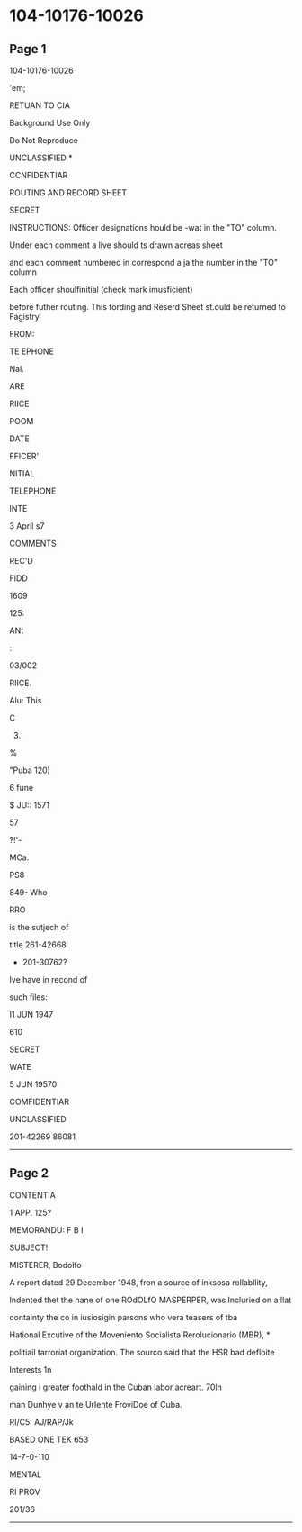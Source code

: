 # 104-10176-10026

## Page 1

104-10176-10026

'em;

RETUAN TO CIA

Background Use Only

Do Not Reproduce

UNCLASSIFIED *

CCNFIDENTIAR

ROUTING AND RECORD SHEET

SECRET

INSTRUCTIONS: Officer designations hould be -wat in the "TO" column.

Under each comment a live should ts drawn acreas sheet

and each comment numbered in correspond a ja the number in the "TO" column

Each officer shoulfinitial (check mark imusficient)

before futher routing. This fording and Reserd Sheet st.ould be returned to Fagistry.

FROM:

TE EPHONE

Nal.

ARE

RIICE

POOM

DATE

FFICER'

NITIAL

TELEPHONE

INTE

3 April s7

COMMENTS

REC'D

FIDD

1609

125:

ANt

:

03/002

RIICE.

Alu: This

C

3.

%

"Puba 120)

6 fune

$ JU:: 1571

57

?!'-

MCa.

PS8

849- Who

RRO

is the sutjech of

title 261-42668

+ 201-30762?

Ive have in recond of

such files:

I1 JUN 1947

610

SECRET

WATE

5 JUN 19570

COMFIDENTIAR

UNCLASSIFIED

201-42269 86081

---

## Page 2

CONTENTIA

1 APP. 125?

MEMORANDU: F B I

SUBJECT!

MISTERER, Bodolfo

A report dated 29 December 1948, fron a source of inksosa rollabllity,

Indented thet the nane of one ROdOLfO MASPERPER, was Incluried on a llat

containty the co in iusiosigin parsons who vera teasers of tba

Hational Excutive of the Moveniento Socialista Rerolucionario (MBR), *

politiail tarroriat organization. The sourco said that the HSR bad defloite

Interests 1n

gaining i greater foothald in the Cuban labor acreart. 70ln

man Dunhye v an te UrIente FroviDoe of Cuba.

RI/C5: AJ/RAP/Jk

BASED ONE TEK 653

14-7-0-110

MENTAL

RI PROV

201/36

---

